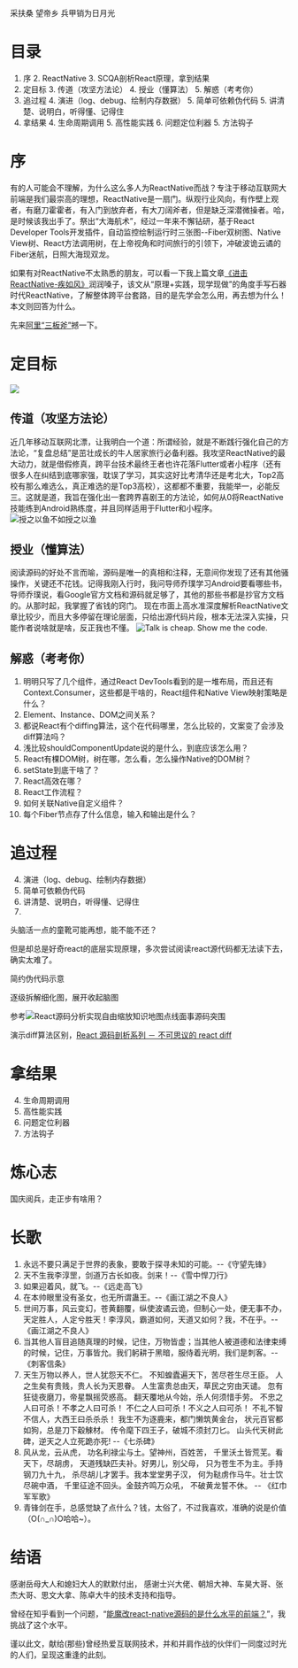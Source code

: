 <!--# 进击ReactNative-徐如林-React源码解析-->
采扶桑 望帝乡 兵甲销为日月光

# 目录

1. 序
	2. ReactNative
	3. SCQA剖析React原理，拿到结果
2. 定目标
	3. 传道（攻坚方法论）
	4. 授业（懂算法）
	5. 解惑（考考你）
3. 追过程
	4. 演进（log、debug、绘制内存数据）
	5. 简单可依赖伪代码
	5. 讲清楚、说明白，听得懂、记得住
4. 拿结果
	4. 生命周期调用
	5. 高性能实践
	6. 问题定位利器
	5. 方法钩子

# 序

有的人可能会不理解，为什么这么多人为ReactNative而战？专注于移动互联网大前端是我们最崇高的理想，ReactNative是一扇门。纵观行业风向，有作壁上观者，有磨刀霍霍者，有入门到放弃者，有大刀阔斧者，但是缺乏深潜微操者。哈，是时候该我出手了。祭出“大海航术”，经过一年来不懈钻研，基于React Developer Tools开发插件，自动监控绘制运行时三张图--Fiber双树图、Native View树、React方法调用树，在上帝视角和时间旅行的引领下，冲破波诡云谲的Fiber迷航，日照大海现双龙。

如果有对ReactNative不太熟悉的朋友，可以看一下我上篇文章[《进击ReactNative-疾如风》](https://shengshuqiang.github.io/2019/01/07/%E8%BF%9B%E5%87%BBReactNative-%E7%96%BE%E5%A6%82%E9%A3%8E.html)润润嗓子，该文从“原理+实践，现学现做”的角度手写石器时代ReactNative，了解整体跨平台套路，目的是先学会怎么用，再去想为什么！本文则回答为什么。

先来[阿里“三板斧”](https://baijiahao.baidu.com/s?id=1609462546639223406&wfr=spider&for=pc)撼一下。

# 定目标

![](https://timgsa.baidu.com/timg?image&quality=80&size=b9999_10000&sec=1571484976400&di=eb0ed193ef6ce2624c353b0fd25d1c78&imgtype=0&src=http%3A%2F%2Fwww.t-chs.com%2FtuhsJDEwLmFsaWNkbi5jb20vaTQvMzA2NDA1MDM5Mi9UQjJyUVlfa3JvckJLTmpTWkZqWFhjX1NwWGFfISEzMDY0MDUwMzkyJDk.jpg)

## 传道（攻坚方法论）

近几年移动互联网北漂，让我明白一个道：所谓经验，就是不断践行强化自己的方法论，“复盘总结”是茁壮成长的牛人居家旅行必备利器。我攻坚ReactNative的最大动力，就是借假修真，跨平台技术最终王者也许花落Flutter或者小程序（还有很多人在纠结到底哪家强，耽误了学习，其实这好比考清华还是考北大，Top2高校有那么难选么，真正难选的是Top3高校），这都都不重要，我能举一，必能反三。这就是道，我旨在强化出一套跨界喜剧王的方法论，如何从0将ReactNative技能练到Android熟练度，并且同样适用于Flutter和小程序。
![授之以鱼不如授之以渔](https://ss1.bdstatic.com/70cFvXSh_Q1YnxGkpoWK1HF6hhy/it/u=715008485,843781424&fm=26&gp=0.jpg)

## 授业（懂算法）

阅读源码的好处不言而喻，源码是唯一的真相和注释，无意间你发现了还有其他骚操作，关键还不花钱。记得我刚入行时，我问导师乔璞学习Android要看哪些书，导师乔璞说，看Google官方文档和源码就足够了，其他的那些书都是抄官方文档的。从那时起，我掌握了省钱的窍门。
现在市面上高水准深度解析ReactNative文章比较少，而且大多停留在理论层面，只给出源代码片段，根本无法深入实操，只能作者说啥就是啥，反正我也不懂。
![Talk is cheap. Show me the code.](http://5b0988e595225.cdn.sohucs.com/images/20180102/9648fc14eb1146b8839470cbe852be56.jpeg)

## 解惑（考考你）

1. 明明只写了几个组件，通过React DevTools看到的是一堆布局，而且还有Context.Consumer，这些都是干啥的，React组件和Native View映射策略是什么？
2. Element、Instance、DOM之间关系？
2. 都说React有个diffing算法，这个在代码哪里，怎么比较的，文案变了会涉及diff算法吗？
3. 浅比较shouldComponentUpdate说的是什么，到底应该怎么用？
4. React有棵DOM树，树在哪，怎么看，怎么操作Native的DOM树？
5. setState到底干啥了？
6. React高效在哪？
7. React工作流程？
8. 如何关联Native自定义组件？
9. 每个Fiber节点存了什么信息，输入和输出是什么？

# 追过程

4. 演进（log、debug、绘制内存数据）
5. 简单可依赖伪代码
5. 讲清楚、说明白，听得懂、记得住
6. 
头脑活一点的童靴可能再想，能不能不还？

但是却总是好奇react的底层实现原理，多次尝试阅读react源代码都无法读下去，确实太难了。

简约伪代码示意

逐级拆解细化图，展开收起脑图

参考![React源码分析](https://juejin.im/post/5abe05ea5188255c61631d6c)实现自由缩放知识地图点线面事源码突围

演示diff算法区别，[React 源码剖析系列 － 不可思议的 react diff](https://zhuanlan.zhihu.com/p/20346379)


# 拿结果

4. 生命周期调用
5. 高性能实践
6. 问题定位利器
5. 方法钩子

# 炼心志

国庆阅兵，走正步有啥用？

# 长歌

1. 永远不要只满足于世界的表象，要敢于探寻未知的可能。--《守望先锋》
2. 天不生我李淳罡，剑道万古长如夜。剑来！--《雪中悍刀行》
3. 如果迎着风，就飞。--《远走高飞》
4. 在本帅眼里没有圣女，也无所谓蛊王。--《画江湖之不良人》
5. 世间万事，风云变幻，苍黄翻覆，纵使波谲云诡，但制心一处，便无事不办，天定胜人，人定兮胜天！李淳风，霸道如何，天道又如何？我，不在乎。--《画江湖之不良人》
6. 当其他人盲目追随真理的时候，记住，万物皆虚；当其他人被道德和法律束缚的时候，记住，万事皆允。我们躬耕于黑暗，服侍着光明，我们是刺客。--《刺客信条》
7. 天生万物以养人，世人犹怨天不仁。 不知蝗蠹遍天下，苦尽苍生尽王臣。 人之生矣有贵贱，贵人长为天恩眷。 人生富贵总由天，草民之穷由天谴。 忽有狂徒夜磨刀，帝星飘摇荧惑高。 翻天覆地从今始，杀人何须惜手劳。 不忠之人曰可杀！不孝之人曰可杀！ 不仁之人曰可杀！不义之人曰可杀！ 不礼不智不信人，大西王曰杀杀杀！ 我生不为逐鹿来，都门懒筑黄金台， 状元百官都如狗，总是刀下觳觫材。 传令麾下四王子，破城不须封刀匕。 山头代天树此碑，逆天之人立死跪亦死! --《七杀碑》
8. 风从龙，云从虎， 功名利禄尘与土。望神州，百姓苦， 千里沃土皆荒芜。看天下，尽胡虏， 天道残缺匹夫补。好男儿，别父母， 只为苍生不为主。手持钢刀九十九， 杀尽胡儿才罢手。我本堂堂男子汉， 何为鞑虏作马牛。壮士饮尽碗中酒， 千里征途不回头。金鼓齐鸣万众吼， 不破黄龙誓不休。 -- 《红巾军军歌》
2. 青锋剑在手，总感觉缺了点什么？钱，太俗了，不过我喜欢，准确的说是价值（O(∩_∩)O哈哈~）。

# 结语

感谢岳母大人和媳妇大人的默默付出，
感谢士兴大佬、朝旭大神、车昊大哥、张杰大哥、思文大拿、陈卓大牛的技术支持和指导。

曾经在知乎看到一个问题，“[能魔改react-native源码的是什么水平的前端？](https://www.zhihu.com/question/269731127)”，我挑战了这个水平。

谨以此文，献给(那些)曾经热爱互联网技术，并和并肩作战的伙伴们一同度过时光的人们，呈现这重逢的此刻。


